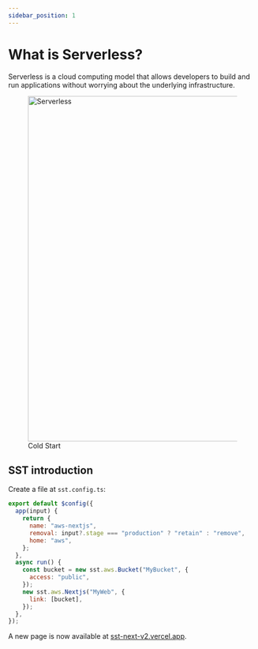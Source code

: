 ```yaml
---
sidebar_position: 1
---
```


# What is Serverless?

Serverless is a cloud computing model that allows developers to build and run applications without worrying about the underlying infrastructure.

<figure>
  <img src="/img/serverless/cold_start.png" alt="Serverless" width="700" height="auto" />
  <figcaption style={{ textAlign: "center" }}>Cold Start</figcaption>
</figure>

## SST introduction

Create a file at `sst.config.ts`:

```jsx title="src/pages/my-react-page.js"
export default $config({
  app(input) {
    return {
      name: "aws-nextjs",
      removal: input?.stage === "production" ? "retain" : "remove",
      home: "aws",
    };
  },
  async run() {
    const bucket = new sst.aws.Bucket("MyBucket", {
      access: "public",
    });
    new sst.aws.Nextjs("MyWeb", {
      link: [bucket],
    });
  },
});
```

A new page is now available at [sst-next-v2.vercel.app](https://sst-next-v2.vercel.app/).
